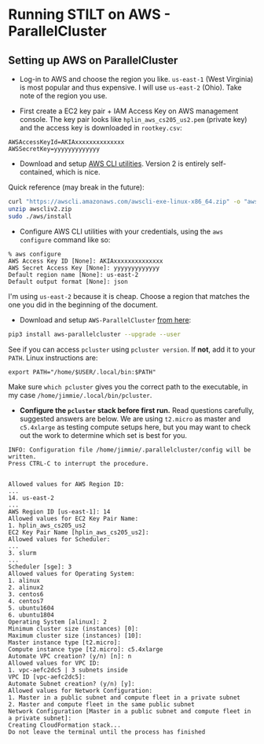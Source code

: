 # Running STILT on AWS - ParallelCluster

## Setting up AWS on ParallelCluster
* Log-in to AWS and choose the region you like. `us-east-1` (West Virginia) is most popular and thus expensive. I will use `us-east-2` (Ohio). Take note of the region you use.

* First create a EC2 key pair + IAM Access Key on AWS management console.
The key pair looks like `hplin_aws_cs205_us2.pem` (private key) and the access key is downloaded in `rootkey.csv`:
```
AWSAccessKeyId=AKIAxxxxxxxxxxxxxx
AWSSecretKey=yyyyyyyyyyyyy
```

* Download and setup [AWS CLI utilities](https://docs.aws.amazon.com/cli/latest/userguide/install-cliv2-linux.html). Version 2 is entirely self-contained, which is nice.

Quick reference (may break in the future):
```bash
curl "https://awscli.amazonaws.com/awscli-exe-linux-x86_64.zip" -o "awscliv2.zip"
unzip awscliv2.zip
sudo ./aws/install
```
* Configure AWS CLI utilities with your credentials, using the `aws configure` command like so:
```
% aws configure
AWS Access Key ID [None]: AKIAxxxxxxxxxxxxxx
AWS Secret Access Key [None]: yyyyyyyyyyyyy
Default region name [None]: us-east-2
Default output format [None]: json
```

I'm using `us-east-2` because it is cheap. Choose a region that matches the one you did in the beginning of the document.

* Download and setup `AWS-ParallelCluster` [from here](https://docs.aws.amazon.com/parallelcluster/latest/ug/install.html):
```bash
pip3 install aws-parallelcluster --upgrade --user
```

See if you can access `pcluster` using `pcluster version`. If **not**, add it to your `PATH`. Linux instructions are:
```
export PATH="/home/$USER/.local/bin:$PATH"
```

Make sure `which pcluster` gives you the correct path to the executable, in my case `/home/jimmie/.local/bin/pcluster`.

* **Configure the `pcluster` stack before first run.** Read questions carefully, suggested answers are below. We are using `t2.micro` as master and `c5.4xlarge` as testing compute setups here, but you may want to check out the work to determine which set is best for you.

```
INFO: Configuration file /home/jimmie/.parallelcluster/config will be written.
Press CTRL-C to interrupt the procedure.


Allowed values for AWS Region ID:
...
14. us-east-2
...
AWS Region ID [us-east-1]: 14
Allowed values for EC2 Key Pair Name:
1. hplin_aws_cs205_us2
EC2 Key Pair Name [hplin_aws_cs205_us2]:
Allowed values for Scheduler:
...
3. slurm
...
Scheduler [sge]: 3
Allowed values for Operating System:
1. alinux
2. alinux2
3. centos6
4. centos7
5. ubuntu1604
6. ubuntu1804
Operating System [alinux]: 2
Minimum cluster size (instances) [0]:
Maximum cluster size (instances) [10]:
Master instance type [t2.micro]:
Compute instance type [t2.micro]: c5.4xlarge
Automate VPC creation? (y/n) [n]: n
Allowed values for VPC ID:
1. vpc-aefc2dc5 | 3 subnets inside
VPC ID [vpc-aefc2dc5]:
Automate Subnet creation? (y/n) [y]:
Allowed values for Network Configuration:
1. Master in a public subnet and compute fleet in a private subnet
2. Master and compute fleet in the same public subnet
Network Configuration [Master in a public subnet and compute fleet in a private subnet]:
Creating CloudFormation stack...
Do not leave the terminal until the process has finished
```
